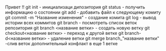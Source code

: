 Привет !!
git init - инициализаци дипозитория
git status - получить информацию о состоянии
git add - добавить файл к следующему комиту
git commit -m "Название изменения" - создание комита
git log - вывод истории всех коммитов
git branch - посмотреть список веток репозитория
git branch <название ветки> - создать новую ветку
git checkout<название ветки> - переход к другой ветке
git branch-d<название ветки> - удаление ветки
git merge branch_"название ветки" -слив веток
дополнительный конфлакт в еще 1 ветке